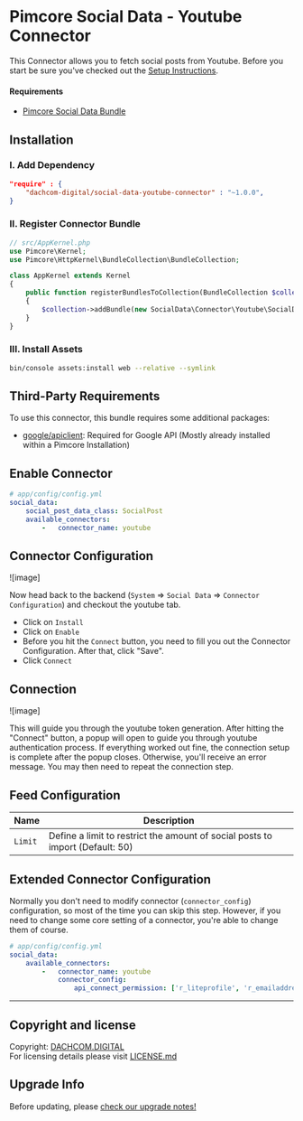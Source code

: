 # Pimcore Social Data - Youtube Connector

This Connector allows you to fetch social posts from Youtube. 
Before you start be sure you've checked out the [Setup Instructions](../00_Setup.md).

#### Requirements
* [Pimcore Social Data Bundle](https://github.com/dachcom-digital/pimcore-social-data)

## Installation

### I. Add Dependency
```json
"require" : {
    "dachcom-digital/social-data-youtube-connector" : "~1.0.0",
}
```

### II. Register Connector Bundle
```php
// src/AppKernel.php
use Pimcore\Kernel;
use Pimcore\HttpKernel\BundleCollection\BundleCollection;

class AppKernel extends Kernel
{
    public function registerBundlesToCollection(BundleCollection $collection)
    {
        $collection->addBundle(new SocialData\Connector\Youtube\SocialDataYoutubeConnectorBundle());
    }
}
```

### III. Install Assets
```bash
bin/console assets:install web --relative --symlink
```

## Third-Party Requirements
To use this connector, this bundle requires some additional packages:
- [google/apiclient](https://github.com/googleapis/google-api-php-client): Required for Google API (Mostly already installed within a Pimcore Installation)

## Enable Connector

```yaml
# app/config/config.yml
social_data:
    social_post_data_class: SocialPost
    available_connectors:
        -   connector_name: youtube
```

## Connector Configuration
![image]

Now head back to the backend (`System` => `Social Data` => `Connector Configuration`) and checkout the youtube tab.
- Click on `Install`
- Click on `Enable`
- Before you hit the `Connect` button, you need to fill you out the Connector Configuration. After that, click "Save".
- Click `Connect`
  
## Connection
![image]

This will guide you through the youtube token generation. 
After hitting the "Connect" button, a popup will open to guide you through youtube authentication process. 
If everything worked out fine, the connection setup is complete after the popup closes.
Otherwise, you'll receive an error message. You may then need to repeat the connection step.

## Feed Configuration

| Name | Description
|------|----------------------|
| `Limit` | Define a limit to restrict the amount of social posts to import (Default: 50) |

## Extended Connector Configuration
Normally you don't need to modify connector (`connector_config`) configuration, so most of the time you can skip this step.
However, if you need to change some core setting of a connector, you're able to change them of course.

```yaml
# app/config/config.yml
social_data:
    available_connectors:
        -   connector_name: youtube
            connector_config:
                api_connect_permission: ['r_liteprofile', 'r_emailaddress'] # default value
```

***

## Copyright and license
Copyright: [DACHCOM.DIGITAL](http://dachcom-digital.ch)  
For licensing details please visit [LICENSE.md](LICENSE.md)  

## Upgrade Info
Before updating, please [check our upgrade notes!](UPGRADE.md)
